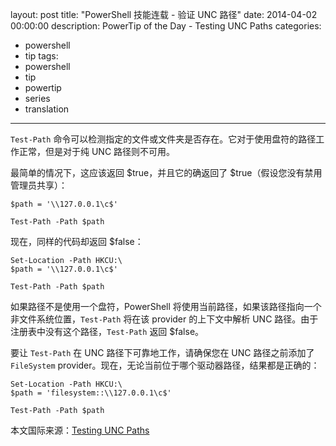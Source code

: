 ﻿layout: post
title: "PowerShell 技能连载 - 验证 UNC 路径"
date: 2014-04-02 00:00:00
description: PowerTip of the Day - Testing UNC Paths
categories:
- powershell
- tip
tags:
- powershell
- tip
- powertip
- series
- translation
---
`Test-Path` 命令可以检测指定的文件或文件夹是否存在。它对于使用盘符的路径工作正常，但是对于纯 UNC 路径则不可用。

最简单的情况下，这应该返回 $true，并且它的确返回了 $true（假设您没有禁用管理员共享）：

    $path = '\\127.0.0.1\c$'
    
    Test-Path -Path $path 

现在，同样的代码却返回 $false：

    Set-Location -Path HKCU:\
    $path = '\\127.0.0.1\c$'
    
    Test-Path -Path $path 

如果路径不是使用一个盘符，PowerShell 将使用当前路径，如果该路径指向一个非文件系统位置，`Test-Path` 将在该 provider 的上下文中解析 UNC 路径。由于注册表中没有这个路径，`Test-Path` 返回 $false。

要让 `Test-Path` 在 UNC 路径下可靠地工作，请确保您在 UNC 路径之前添加了 `FileSystem` provider。现在，无论当前位于哪个驱动器路径，结果都是正确的：

    Set-Location -Path HKCU:\
    $path = 'filesystem::\\127.0.0.1\c$'
    
    Test-Path -Path $path 

<!--more-->
本文国际来源：[Testing UNC Paths](http://powershell.com/cs/blogs/tips/archive/2014/04/02/testing-unc-paths.aspx)
